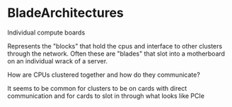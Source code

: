 # BladeArchitectures
Individual compute boards  

Represents the "blocks" that hold the cpus and interface to other clusters through the network. Often these are "blades" that slot into a motherboard on an individual wrack of a server.  

How are CPUs clustered together and how do they communicate?  

It seems to be common for clusters to be on cards with direct communication and for cards to slot in through what looks like PCIe  
